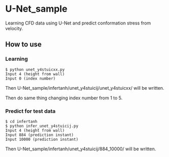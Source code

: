 # U-Net_sample
Learning CFD data using U-Net and predict conformation stress from velocity.

## How to use
### Learning
~~~
$ python unet_y4stuicxx.py
Input 4 (height from wall)
Input 0 (index number)
~~~
Then U-Net_sample/infertanh/unet_y4stuicij/unet_y4stuicxx/ will be written.

Then do same thing changing index number from 1 to 5.

### Predict for test data
~~~
$ cd infertanh
$ python infer_unet_y4stuicij.py
Input 4 (height from wall)
Input 884 (prediction instant)
Input 10000 (prediction instant)
~~~
Then U-Net_sample/infertanh/unet_y4stuicij/884_10000/ will be written.
